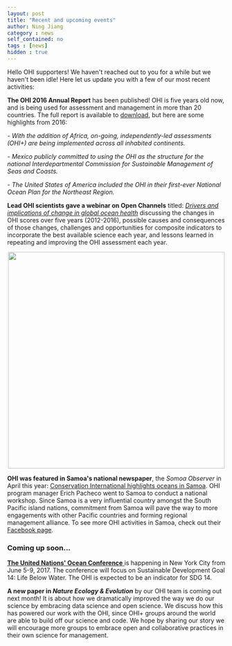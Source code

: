```yaml
---
layout: post
title: "Recent and upcoming events"
author: Ning Jiang
category : news 
self_contained: no
tags : [news]
hidden : true
---
```


<!---Hi Ning! This looks great. I made some edits and comments too. One thing I remembered is that the website doesn't display bullet points very nicely, so would you want to change these into more paragraph form (really only will change the Annual Report section), and maybe **bold** the first few words that tell what each paragraph are about?
--->

Hello OHI supporters! We haven't reached out to you for a while but we haven't been idle! Here let us update you with a few of our most recent activities: 

**The OHI 2016 Annual Report** has been published! OHI is five years old now, and is being used for assessment and management in more than 20 countries. The full report is available to [download](https://github.com/OHI-Science/ohi-science.github.io/raw/master/assets/downloads/other/2016_Annual_report_compressed.pdf), but here are some highlights from 2016: 

_- With the addition of Africa, on-going, independently-led assessments (OHI+) are being implemented across all inhabited continents._

_- Mexico publicly committed to using the OHI as the structure for the national Interdepartmental Commission for Sustainable Management of Seas and Coasts._

_- The United States of America included the OHI in their first-ever National Ocean Plan for the Northeast Region._


**Lead OHI scientists gave a webinar on Open Channels** titled: _[Drivers and implications of change in global ocean health](https://www.openchannels.org/webinars/2017/drivers-and-implications-change-global-ocean-health-demonstrated-ocean-health-index)_ discussing the changes in OHI scores over five years (2012-2016), possible causes and consequences of those changes, challenges and opportunities for composite indicators to incorporate the best available science each year, and lessons learned in repeating and improving the OHI assessment each year.

<center><img src="../assets/downloads/other/MEAM_webinar_screenshot.png" width="500px"></center>

**OHI was featured in Samoa's national newspaper**, the _Somoa Observer_ in April this year: [Conservation International highlights oceans in Samoa](http://www.samoaobserver.ws/en/06_04_2017/local/18722/Conservation-International-highlights-oceans-in-Samoa.htm). OHI program manager Erich Pacheco went to Samoa to conduct a national workshop. Since Samoa is a very influential country amongst the South Pacific island nations, commitment from Samoa will pave the way to more engagements with other Pacific countries and forming regional management alliance. To see more OHI activities in Samoa, check out their [Facebook page](https://www.facebook.com/conservationinternationalsamoa/).

### Coming up soon...

[**The United Nations' Ocean Conference** ](https://sustainabledevelopment.un.org/topics/oceans/SDG14Conference) is happening in New York City from June 5-9, 2017. The conference will focus on Sustainable Development Goal 14: Life Below Water. The OHI is expected to be an indicator for SDG 14. 

**A new paper in _Nature Ecology & Evolution_** by our OHI team is coming out next month! It is about how we dramatically improved the way we do our science by embracing data science and open science. We discuss how this has powered our work with the OHI, since OHI+ groups around the world are able to build off our science and code. We hope by sharing our story we will encourage more groups to embrace open and collaborative practices in their own science for management.